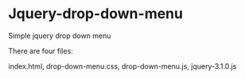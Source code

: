 # Jquery-drop-down-menu

Simple jquery drop down menu

There are four files:

index.html, drop-down-menu.css, drop-down-menu.js, jquery-3.1.0.js
